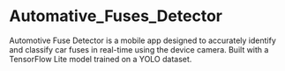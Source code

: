 # Automative_Fuses_Detector
Automotive Fuse Detector is a mobile app designed to accurately identify and classify car fuses in real-time using the device camera. Built with a TensorFlow Lite model trained on a YOLO dataset.
